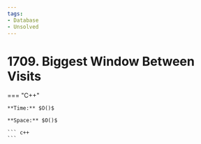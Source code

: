 ```yaml
---
tags:
- Database
- Unsolved
---
```



# 1709. Biggest Window Between Visits

=== "C++"

    **Time:** $O()$

    **Space:** $O()$

    ``` c++
    ```